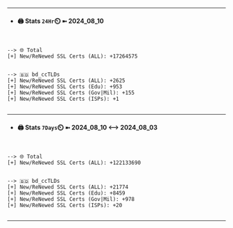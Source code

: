 

---
- #### 🖨️ **Stats** `24Hr`⏲️ ➼ 2024_08_10
```console


--> 🌐 Total
[+] New/ReNewed SSL Certs (ALL): +17264575


--> 🇧🇩 bd_ccTLDs
[+] New/ReNewed SSL Certs (ALL): +2625
[+] New/ReNewed SSL Certs (Edu): +953
[+] New/ReNewed SSL Certs (Gov|Mil): +155
[+] New/ReNewed SSL Certs (ISPs): +1


```

---
- #### 🖨️ **Stats** `7Days`⏲️ ➼ 2024_08_10 <--> 2024_08_03
```console


--> 🌐 Total
[+] New/ReNewed SSL Certs (ALL): +122133690


--> 🇧🇩 bd_ccTLDs
[+] New/ReNewed SSL Certs (ALL): +21774
[+] New/ReNewed SSL Certs (Edu): +8459
[+] New/ReNewed SSL Certs (Gov|Mil): +978
[+] New/ReNewed SSL Certs (ISPs): +20


```

---


